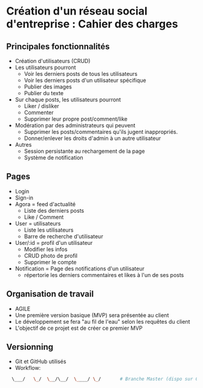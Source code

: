 # Création d'un réseau social d'entreprise : Cahier des charges

## Principales fonctionnalités
- Création d'utilisateurs (CRUD)
- Les utilisateurs pourront
  - Voir les derniers posts de tous les utilisateurs
  - Voir les derniers posts d'un utilisateur spécifique
  - Publier des images
  - Publier du texte
- Sur chaque posts, les utilisateurs pourront
  - Liker / disliker
  - Commenter
  - Supprimer leur propre post/comment/like
- Modération par des administrateurs qui peuvent
  - Supprimer les posts/commentaires qu'ils jugent inappropriés.
  - Donner/enlever les droits d'admin à un autre utilisateur
- Autres
  - Session persistante au rechargement de la page
  - Système de notification

## Pages
- Login
- Sign-in
- Agora = feed d'actualité
  - Liste des derniers posts
  - Like / Comment
- User = utilisateurs
  - Liste les utilisateurs
  - Barre de recherche d'utilisateur
- User/:id = profil d'un utilisateur
  - Modifier les infos
  - CRUD photo de profil
  - Supprimer le compte
- Notification = Page des notifications d'un utilisateur
  - répertorie les derniers commentaires et likes à l'un de ses posts

## Organisation de travail
- AGILE
- Une première version basique (MVP) sera présentée au client
- Le développement se fera "au fil de l'eau" selon les requêtes du client
- L'objectif de ce projet est de créer ce premier MVP

## Versionning
- Git et GitHub utilisés
- Workflow:

```bash
  \___/   \_/  \__/\__/  \____/ \_/       # Branche Master (dispo sur Github)

```
